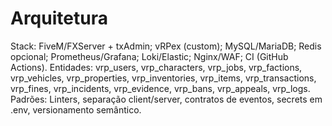 # Arquitetura
Stack: FiveM/FXServer + txAdmin; vRPex (custom); MySQL/MariaDB; Redis opcional; Prometheus/Grafana; Loki/Elastic; Nginx/WAF; CI (GitHub Actions).
Entidades: vrp_users, vrp_characters, vrp_jobs, vrp_factions, vrp_vehicles, vrp_properties, vrp_inventories, vrp_items, vrp_transactions, vrp_fines, vrp_incidents, vrp_evidence, vrp_bans, vrp_appeals, vrp_logs.
Padrões: Linters, separação client/server, contratos de eventos, secrets em .env, versionamento semântico.
